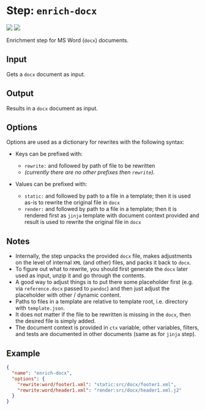 # Step: `enrich-docx`

![](https://img.shields.io/badge/status-stable-green)
![](https://img.shields.io/badge/metamodel%20version-%E2%89%A5%201-blue)

Enrichment step for MS Word (`docx`) documents.

## Input

Gets a `docx` document as input.

## Output

Results in a `docx` document as input.

## Options

Options are used as a dictionary for rewrites with the following syntax:

* Keys can be prefixed with:
  * `rewrite:` and followed by path of file to be rewritten
  * *(currently there are no other prefixes then `rewrite`).*

* Values can be prefixed with:
  * `static:` and followed by path to a file in a template; then it is used as-is to rewrite the original file in `docx`
  * `render:` and followed by path to a file in a template; then it is rendered first as `jinja` template with document context provided and result is used to rewrite the original file in `docx`

## Notes

* Internally, the step unpacks the provided `docx` file, makes adjustments on the level of internal `XML` (and other) files, and packs it back to `docx`.
* To figure out what to rewrite, you should first generate the `docx` later used as input, unzip it and go through the contents.
* A good way to adjust things is to put there some placeholder first (e.g. via `reference.docx` passed to `pandoc`) and then just adjust the placeholder with other / dynamic content.
* Paths to files in a template are relative to template root, i.e. directory with `template.json`.
* It does not matter if the file to be rewritten is missing in the `docx`, then the desired file is simply added.
* The document context is provided in `ctx` variable, other variables, filters, and tests are documented in other documents (same as for `jinja` step).

## Example

```json
{
  "name": "enrich-docx",
  "options": {
    "rewrite:word/footer1.xml": "static:src/docx/footer1.xml",
    "rewrite:word/header1.xml": "render:src/docx/header1.xml.j2"
  }
}
```
